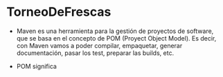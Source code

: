 # TorneoDeFrescas


* Maven es una herramienta para la gestión de proyectos de software, que se basa en el concepto de POM (Proyect Object Model). Es decir, con Maven vamos a poder compilar, empaquetar, generar documentación, pasar los test, preparar las builds, etc.

* POM significa 
